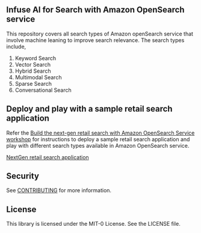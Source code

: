 ## Infuse AI for Search with Amazon OpenSearch service

This repository covers all search types of Amazon openSearch service that involve machine leaning to improve search relevance. The search types include,

1. Keyword Search
2. Vector Search
3. Hybrid Search
4. Multimodal Search
5. Sparse Search
6. Conversational Search

## Deploy and play with a sample retail search application

Refer the [Build the next-gen retail search with Amazon OpenSearch Service workshop](https://catalog.workshops.aws/opensearch-ml-search/en-US) for instructions to deploy a sample retail search application and play with different search types available in Amazon OpenSearch service.

[NextGen retail search application](../static/search-query-filters.gif)


## Security

See [CONTRIBUTING](CONTRIBUTING.md#security-issue-notifications) for more information.

## License

This library is licensed under the MIT-0 License. See the LICENSE file.


